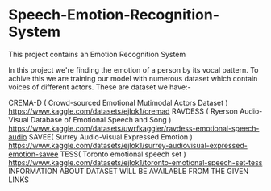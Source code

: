 # Speech-Emotion-Recognition-System
This project contains an Emotion Recognition System 

In this project we're finding the emotion of a person by its vocal pattern. To achive this we are training our model with numerous dataset which contain voices of different actors. These are dataset we have:-

CREMA-D ( Crowd-sourced Emotional Mutimodal Actors Dataset ) https://www.kaggle.com/datasets/ejlok1/cremad
RAVDESS ( Ryerson Audio-Visual Database of Emotional Speech and Song ) https://www.kaggle.com/datasets/uwrfkaggler/ravdess-emotional-speech-audio
SAVEE( Surrey Audio-Visual Expressed Emotion ) https://www.kaggle.com/datasets/ejlok1/surrey-audiovisual-expressed-emotion-savee
TESS( Toronto emotional speech set ) https://www.kaggle.com/datasets/ejlok1/toronto-emotional-speech-set-tess
INFORMATION ABOUT DATASET WILL BE AVAILABLE FROM THE GIVEN LINKS
